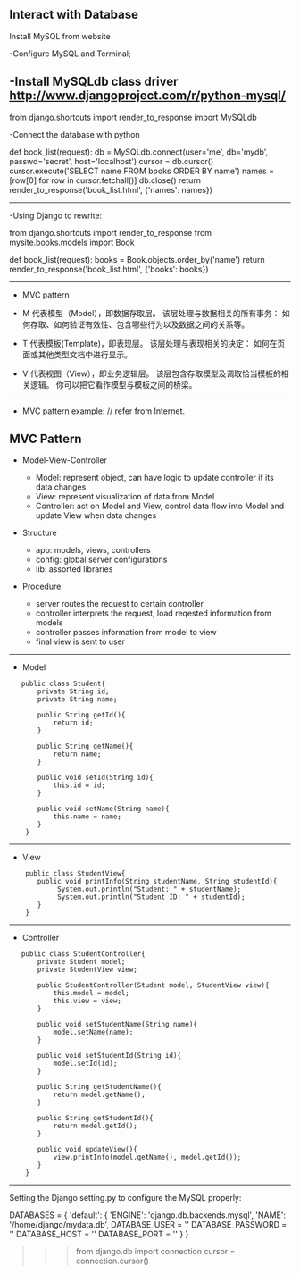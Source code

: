 Interact with Database
----------------------------------------------------------------------

Install MySQL from website

-Configure MySQL and Terminal;

-Install MySQLdb class driver
 http://www.djangoproject.com/r/python-mysql/
----------------------------------------------------------------------
from django.shortcuts import render_to_response
import MySQLdb

-Connect the database with python

def book_list(request):
    db = MySQLdb.connect(user='me', db='mydb', passwd='secret', host='localhost')
    cursor = db.cursor()
    cursor.execute('SELECT name FROM books ORDER BY name')
    names = [row[0] for row in cursor.fetchall()]
    db.close()
    return render_to_response('book_list.html', {'names': names})
    

----------------------------------------------------------------------
-Using Django to rewrite:

from django.shortcuts import render_to_response
from mysite.books.models import Book

def book_list(request):
    books = Book.objects.order_by('name')
    return render_to_response('book_list.html', {'books': books})


----------------------------------------------------------------------
+ MVC pattern
- M 代表模型（Model），即数据存取层。 该层处理与数据相关的所有事务：    如何存取、如何验证有效性、包含哪些行为以及数据之间的关系等。

- T 代表模板(Template)，即表现层。 该层处理与表现相关的决定： 如何在页面或其他类型文档中进行显示。

- V 代表视图（View），即业务逻辑层。 该层包含存取模型及调取恰当模板的相关逻辑。 你可以把它看作模型与模板之间的桥梁。
----------------------------------------------------------------------
+ MVC pattern example: // refer from Internet.

## MVC Pattern
+ Model-View-Controller
  - Model: represent object, can have logic to update controller if its data changes
  - View: represent visualization of data from Model
  - Controller: act on Model and View, control data flow into Model and update View when data changes

+ Structure
  - app: models, views, controllers
  - config: global server configurations
  - lib: assorted libraries

+ Procedure
  - server routes the request to certain controller
  - controller interprets the request, load reqested information from models
  - controller passes information from model to view
  - final view is sent to user
----------------------------------------------------------------------
+ Model

``` 
   public class Student{
       private String id;
       private String name;

       public String getId(){
           return id;
       }

       public String getName(){
           return name;
       }

       public void setId(String id){
           this.id = id;
       }

       public void setName(String name){
           this.name = name;
       }	
    }
```
----------------------------------------------------------------------
+ View

``` 
    public class StudentView{
	   public void printInfo(String studentName, String studentId){
	        System.out.println("Student: " + studentName);
	        System.out.println("Student ID: " + studentId);
	   }
    }
```
----------------------------------------------------------------------
+ Controller

``` 
   public class StudentController{
	   private Student model;
	   private StudentView view;

	   public StudentController(Student model, StudentView view){
	   	   this.model = model;
	   	   this.view = view;
	   }

	   public void setStudentName(String name){
	   	   model.setName(name);
	   }

	   public void setStudentId(String id){
	   	   model.setId(id);
	   }

	   public String getStudentName(){
	   	   return model.getName();
	   }

	   public String getStudentId(){
	   	   return model.getId();
	   }

	   public void updateView(){
	   	   view.printInfo(model.getName(), model.getId());
	   }
    }
```

---------------------------------------------------------------------

Setting the Django setting.py to configure the MySQL properly:

DATABASES = {
    'default': {
        'ENGINE': 'django.db.backends.mysql',
        'NAME': '/home/django/mydata.db',
		DATABASE_USER = ''
		DATABASE_PASSWORD = ''
		DATABASE_HOST = ''
		DATABASE_PORT = ''
    }
}

>>> from django.db import connection
>>> cursor = connection.cursor()


